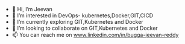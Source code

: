 - 👋 Hi, I’m Jeevan
- 👀 I’m interested in DevOps- kubernetes,Docker,GIT,CICD
- 🌱 I’m currently exploring GIT,Kubernetes and Docker
- 💞️ I’m looking to collaborate on GIT,Kubernetes and Docker
- 📫 You can reach me on www.linkedin.com/in/bugga-jeevan-reddy

<!---
jeevanbugga/jeevanbugga is a ✨ special ✨ repository because its `README.md` (this file) appears on your GitHub profile.
You can click the Preview link to take a look at your changes.
--->
